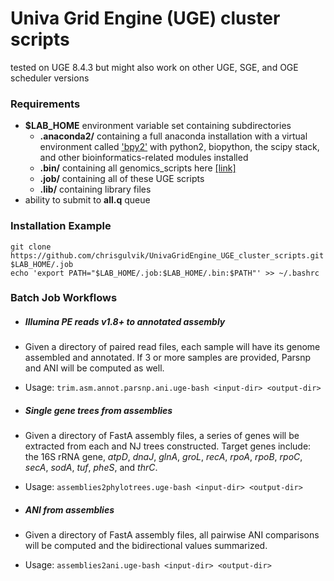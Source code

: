 # Univa Grid Engine (UGE) cluster scripts
tested on UGE 8.4.3 but might also work on other UGE, SGE, and OGE scheduler versions


### Requirements
- **$LAB_HOME** environment variable set containing subdirectories
  - **.anaconda2/** containing a full anaconda installation with a virtual environment called ['bpy2'](https://github.com/chrisgulvik/genomics_scripts#example-installation-of-bpy2-environment) with python2, biopython, the scipy stack, and other bioinformatics-related modules installed
  - **.bin/** containing all genomics_scripts here [[link]](https://github.com/chrisgulvik/genomics_scripts)
  - **.job/** containing all of these UGE scripts
  - **.lib/** containing library files
- ability to submit to **all.q** queue

### Installation Example

    git clone https://github.com/chrisgulvik/UnivaGridEngine_UGE_cluster_scripts.git $LAB_HOME/.job
    echo 'export PATH="$LAB_HOME/.job:$LAB_HOME/.bin:$PATH"' >> ~/.bashrc

### Batch Job Workflows
- ##### Illumina PE reads v1.8+ to annotated assembly
 - Given a directory of paired read files, each sample will have its genome assembled and annotated. If 3 or more samples are provided, Parsnp and ANI will be computed as well.
 - Usage: `trim.asm.annot.parsnp.ani.uge-bash <input-dir> <output-dir>`

- ##### Single gene trees from assemblies
 - Given a directory of FastA assembly files, a series of genes will be extracted from each and NJ trees constructed. Target genes include:  the 16S rRNA gene, *atpD*, *dnaJ*, *glnA*, *groL*, *recA*, *rpoA*, *rpoB*, *rpoC*, *secA*, *sodA*, *tuf*, *pheS*, and *thrC*.
 - Usage: `assemblies2phylotrees.uge-bash <input-dir> <output-dir>`

- ##### ANI from assemblies
 - Given a directory of FastA assembly files, all pairwise ANI comparisons will be computed and the bidirectional values summarized.
 - Usage: `assemblies2ani.uge-bash <input-dir> <output-dir>`
